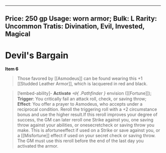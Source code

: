 
---
Price: 250 gp
Usage: worn armor;
Bulk: L
Rarity: Uncommon
Tratis: Divination, Evil, Invested, Magical
---

# Devil's Bargain

**Item 6**

> Those favored by [[Asmodeus]] can be found wearing this +1 [[Studded Leather Armor]], which is lacquered in red and black.

> [!embed-ability]- **Activate**
> *⬲{ .Pathfinder }* envision ([[Fortune]]); 
>  **Trigger**: You critically fail an attack roll, check, or saving throw;
> **Effect**: You offer a prayer to Asmodeus, who accepts under a reciprocal condition. Reroll the triggering roll with a +2 circumstance bonus and use the higher result.If this reroll improves your degree of success, the GM can later reroll one Strike against you, one saving throw against your abilities, or onesecretcheck or saving throw you make. This is afortuneeffect if used on a Strike or save against you, or a [[Misfortune]] effect if used on your secret check or saving throw. The GM must use this reroll before the end of the last day you activated the armor.






